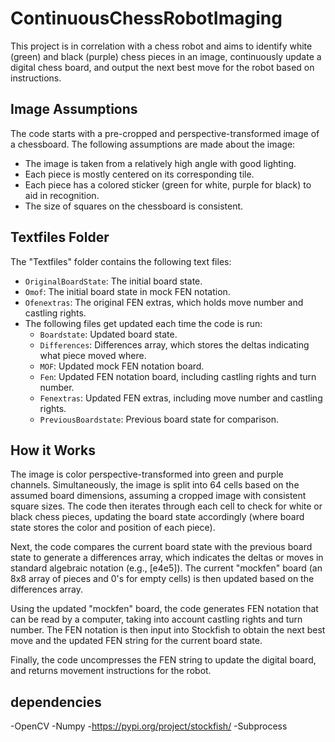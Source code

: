 # ContinuousChessRobotImaging

This project is in correlation with a chess robot and aims to identify white (green) and black (purple) chess pieces in an image, continuously update a digital chess board, and output the next best move for the robot based on instructions.

## Image Assumptions

The code starts with a pre-cropped and perspective-transformed image of a chessboard. The following assumptions are made about the image:

- The image is taken from a relatively high angle with good lighting.
- Each piece is mostly centered on its corresponding tile.
- Each piece has a colored sticker (green for white, purple for black) to aid in recognition.
- The size of squares on the chessboard is consistent.

## Textfiles Folder

The "Textfiles" folder contains the following text files:

- `OriginalBoardState`: The initial board state.
- `Omof`: The initial board state in mock FEN notation.
- `Ofenextras`: The original FEN extras, which holds move number and castling rights.
- The following files get updated each time the code is run:
  - `Boardstate`: Updated board state.
  - `Differences`: Differences array, which stores the deltas indicating what piece moved where.
  - `MOF`: Updated mock FEN notation board.
  - `Fen`: Updated FEN notation board, including castling rights and turn number.
  - `Fenextras`: Updated FEN extras, including move number and castling rights.
  - `PreviousBoardstate`: Previous board state for comparison.

## How it Works

The image is color perspective-transformed into green and purple channels. Simultaneously, the image is split into 64 cells based on the assumed board dimensions, assuming a cropped image with consistent square sizes. The code then iterates through each cell to check for white or black chess pieces, updating the board state accordingly (where board state stores the color and position of each piece).

Next, the code compares the current board state with the previous board state to generate a differences array, which indicates the deltas or moves in standard algebraic notation (e.g., [e4e5]). The current "mockfen" board (an 8x8 array of pieces and 0's for empty cells) is then updated based on the differences array.

Using the updated "mockfen" board, the code generates FEN notation that can be read by a computer, taking into account castling rights and turn number. The FEN notation is then input into Stockfish to obtain the next best move and the updated FEN string for the current board state.

Finally, the code uncompresses the FEN string to update the digital board, and returns movement instructions for the robot.

## dependencies
-OpenCV
-Numpy
-https://pypi.org/project/stockfish/ 
-Subprocess
